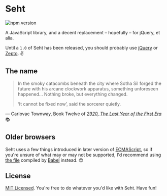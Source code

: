 # Seht

[![npm version](https://badge.fury.io/js/seht.svg)](//badge.fury.io/js/seht)

A JavaScript library, and a decent replacement – hopefully – for jQuery, et alia.

Until a `1.0` of Seht has been released, you should probably use [jQuery](//github.com/jquery/jquery) or [Zepto](//github.com/madrobby/zepto). :v:

## The name

> In the smoky catacombs beneath the city where Sotha Sil forged the future with his arcane clockwork apparatus, something unforeseen happened&hellip; Nothing broke, but everything changed.
>
> &lsquo;It cannot be fixed now&rsquo;, said the sorcerer quietly.

&mdash; Carlovac Townway, Book Twelve of _[2920, The Last Year of the First Era](http://en.uesp.net/wiki/Lore:2920,_Evening_Star_%28v12%29)_ :books:

## Older browsers

Seht uses a few things introduced in later version of [ECMAScript](//en.wikipedia.org/wiki/ECMAScript), so if you're unsure of what may or may not be supported, I'd recommend using [the file](dist/seht.babel.js) compiled by [Babel](//babeljs.io) instead. :blush:

## License

[MIT Licensed](LICENSE). You're free to do whatever you'd like with Seht. Have fun!
